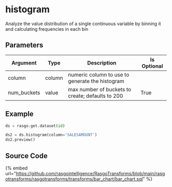 

# histogram

Analyze the value distribution of a single continuous variable by binning it and calculating frequencies in each bin

## Parameters

|  Argument   |  Type  |                   Description                    | Is Optional |
| ----------- | ------ | ------------------------------------------------ | ----------- |
| column      | column | numeric column to use to generate the histogram  |             |
| num_buckets | value  | max number of buckets to create; defaults to 200 | True        |


## Example

```python
ds = rasgo.get.dataset(id)

ds2 = ds.histogram(column='SALESAMOUNT')
ds2.preview()
```

## Source Code

{% embed url="https://github.com/rasgointelligence/RasgoTransforms/blob/main/rasgotransforms/rasgotransforms/transforms/bar_chart/bar_chart.sql" %}

